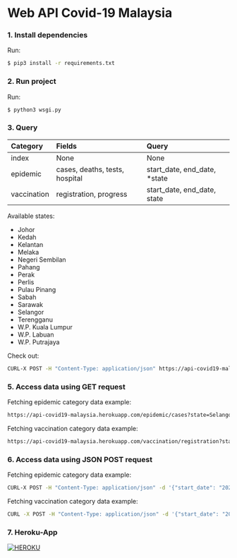# Web API Covid-19 Malaysia

### 1. Install dependencies

Run:

```sh
$ pip3 install -r requirements.txt
```

### 2. Run project

Run:

```sh
$ python3 wsgi.py
```

### 3. Query

| Category    | Fields                         | Query                         |
| :---------- | :----------------------------- | :---------------------------- |
| index       | None                           | None                          |
| epidemic    | cases, deaths, tests, hospital | start_date, end_date, \*state |
| vaccination | registration, progress         | start_date, end_date, state   |

Available states:

- Johor
- Kedah
- Kelantan
- Melaka
- Negeri Sembilan
- Pahang
- Perak
- Perlis
- Pulau Pinang
- Sabah
- Sarawak
- Selangor
- Terengganu
- W.P. Kuala Lumpur
- W.P. Labuan
- W.P. Putrajaya

Check out:

```sh
CURL-X POST -H "Content-Type: application/json" https://api-covid19-malaysia.herokuapp.com/category
```

### 5. Access data using GET request

Fetching epidemic category data example:

```sh
https://api-covid19-malaysia.herokuapp.com/epidemic/cases?state=Selangor&start_date=2021-01-02&end_date=2021-01-05
```

Fetching vaccination category data example:

```sh
https://api-covid19-malaysia.herokuapp.com/vaccination/registration?state=Selangor&start_date=2021-06-02&end_date=2021-07-05
```

### 6. Access data using JSON POST request

Fetching epidemic category data example:

```sh
CURL-X POST -H "Content-Type: application/json" -d '{"start_date": "2021-02-03", "end_date": "2021-07-05", "state": "Selangor"}' https://api-covid19-malaysia.herokuapp.com/epidemic/cases
```

Fetching vaccination category data example:

```sh
CURL -X POST -H "Content-Type: application/json" -d '{"start_date": "2021-02-03", "end_date": "2021-07-05", "state": "Selangor"}'  https://api-covid19-malaysia.herokuapp.com/vaccination/progress
```

### 7. Heroku-App

[![HEROKU](https://img.shields.io/badge/Malaysia_Covid19_API-HEROKU-purple)](https://api-covid19-malaysia.herokuapp.com/)
